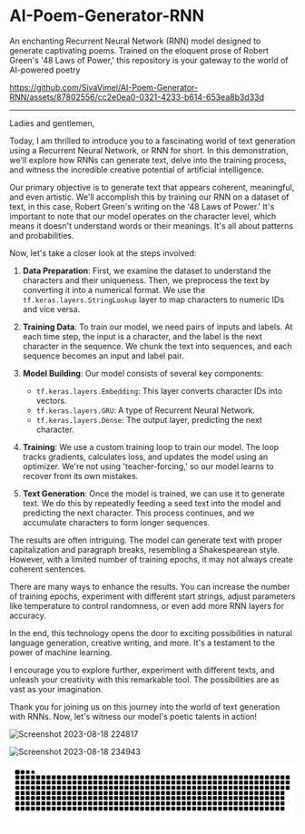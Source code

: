 # AI-Poem-Generator-RNN
An enchanting Recurrent Neural Network (RNN) model designed to generate captivating poems. Trained on the eloquent prose of Robert Green's '48 Laws of Power,' this repository is your gateway to the world of AI-powered poetry

https://github.com/SivaVimel/AI-Poem-Generator-RNN/assets/87802556/cc2e0ea0-0321-4233-b614-653ea8b3d33d

---

Ladies and gentlemen,

Today, I am thrilled to introduce you to a fascinating world of text generation using a Recurrent Neural Network, or RNN for short. In this demonstration, we'll explore how RNNs can generate text, delve into the training process, and witness the incredible creative potential of artificial intelligence.

Our primary objective is to generate text that appears coherent, meaningful, and even artistic. We'll accomplish this by training our RNN on a dataset of text, in this case, Robert Green's writing on the '48 Laws of Power.' It's important to note that our model operates on the character level, which means it doesn't understand words or their meanings. It's all about patterns and probabilities.

Now, let's take a closer look at the steps involved:

1. **Data Preparation**: First, we examine the dataset to understand the characters and their uniqueness. Then, we preprocess the text by converting it into a numerical format. We use the `tf.keras.layers.StringLookup` layer to map characters to numeric IDs and vice versa.

2. **Training Data**: To train our model, we need pairs of inputs and labels. At each time step, the input is a character, and the label is the next character in the sequence. We chunk the text into sequences, and each sequence becomes an input and label pair.

3. **Model Building**: Our model consists of several key components:
   - `tf.keras.layers.Embedding`: This layer converts character IDs into vectors.
   - `tf.keras.layers.GRU`: A type of Recurrent Neural Network.
   - `tf.keras.layers.Dense`: The output layer, predicting the next character.

4. **Training**: We use a custom training loop to train our model. The loop tracks gradients, calculates loss, and updates the model using an optimizer. We're not using 'teacher-forcing,' so our model learns to recover from its own mistakes.

5. **Text Generation**: Once the model is trained, we can use it to generate text. We do this by repeatedly feeding a seed text into the model and predicting the next character. This process continues, and we accumulate characters to form longer sequences.

The results are often intriguing. The model can generate text with proper capitalization and paragraph breaks, resembling a Shakespearean style. However, with a limited number of training epochs, it may not always create coherent sentences.

There are many ways to enhance the results. You can increase the number of training epochs, experiment with different start strings, adjust parameters like temperature to control randomness, or even add more RNN layers for accuracy.

In the end, this technology opens the door to exciting possibilities in natural language generation, creative writing, and more. It's a testament to the power of machine learning.

I encourage you to explore further, experiment with different texts, and unleash your creativity with this remarkable tool. The possibilities are as vast as your imagination.

Thank you for joining us on this journey into the world of text generation with RNNs. Now, let's witness our model's poetic talents in action!

![Screenshot 2023-08-18 224817](https://github.com/SivaVimel/AI-Poem-Generator-RNN/assets/87802556/7a7489d4-43b9-4390-9c32-11aaffac1518)

![Screenshot 2023-08-18 234943](https://github.com/SivaVimel/AI-Poem-Generator-RNN/assets/87802556/b3fc9afe-d767-49d8-9720-45ac5352af80)


![Snake animation](https://github.com/gogulkrish/snak-/blob/main/rafaballerini-output/github-contribution-grid-snake.svg)
